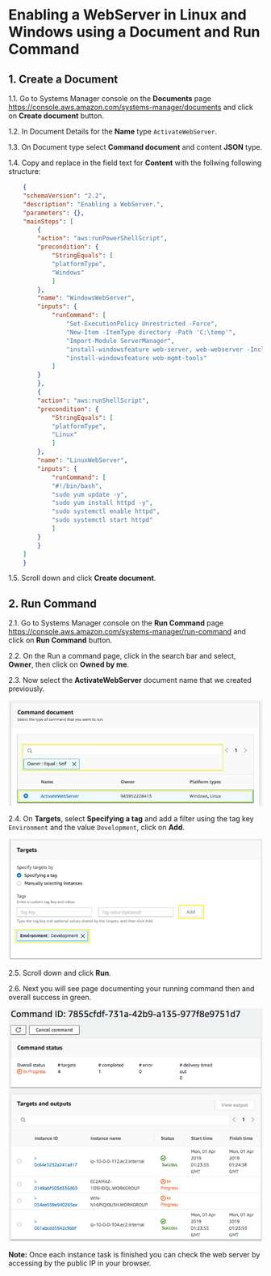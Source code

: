 # Enabling a WebServer in Linux and Windows using a Document and Run Command

## 1. Create a Document

1.1\. Go to Systems Manager console on the **Documents** page https://console.aws.amazon.com/systems-manager/documents and click on **Create document** button.

1.2\. In Document Details for the **Name** type `ActivateWebServer`.

1.3\. On Document type select **Command document** and content **JSON** type.

1.4\. Copy and replace in the field text for **Content** with the follwing following structure:

``` json
    {
    "schemaVersion": "2.2",
    "description": "Enabling a WebServer.",
    "parameters": {},
    "mainSteps": [
        {
        "action": "aws:runPowerShellScript",
        "precondition": {
            "StringEquals": [
            "platformType",
            "Windows"
            ]
        },
        "name": "WindowsWebServer",
        "inputs": {
            "runCommand": [
                "Set-ExecutionPolicy Unrestricted -Force",
                "New-Item -ItemType directory -Path 'C:\temp'",
                "Import-Module ServerManager",
                "install-windowsfeature web-server, web-webserver -IncludeAllSubFeature",
                "install-windowsfeature web-mgmt-tools"
            ]
        }
        },
        {
        "action": "aws:runShellScript",
        "precondition": {
            "StringEquals": [
            "platformType",
            "Linux"
            ]
        },
        "name": "LinuxWebServer",
        "inputs": {
            "runCommand": [
            "#!/bin/bash",
            "sudo yum update -y",
            "sudo yum install httpd -y",
            "sudo systemctl enable httpd",
            "sudo systemctl start httpd"
            ]
        }
        }
    ]
    }
```

1.5\. Scroll down and click **Create document**.

## 2. Run Command

2.1\. Go to Systems Manager console on the **Run Command** page https://console.aws.amazon.com/systems-manager/run-command and click on **Run Command** button.

2.2\. On the Run a command page, click in the search bar and select, **Owner**, then click on **Owned by me**.

2.3\. Now select the **ActivateWebServer** document name that we created previously.

![Select Document](images/run-command-select-document.png)

2.4\. On **Targets**, select **Specifying a tag** and add a filter using the tag key `Environment` and the value `Development`, click on **Add**.

![Targets](images/run-command-targets.png)

2.5\. Scroll down and click **Run**.

2.6\. Next you will see page documenting your running command then and overall success in green.

![Run Command Result](images/run-command-result.png)

**Note:** Once each instance task is finished you can check the web server by accessing by the public IP in your browser.